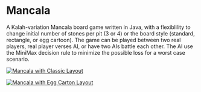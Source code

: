 # Mancala

A Kalah-variation Mancala board game written in Java, with a flexiblility to change initial number of stones per pit (3 or 4) or the board style (standard, rectangle, or egg cartoon). The game can be played between two real players, real player verses AI, or have two AIs battle each other.  The AI use the MiniMax decision rule to minimize the possible loss for a worst case scenario. 

[![Mancala with Classic Layout](https://img.youtube.com/vi/N1EUpfReA5Y/0.jpg)](https://youtu.be/N1EUpfReA5Y)

[![Mancala with Egg Carton Layout](https://img.youtube.com/vi/tx2UoHcl0t0/0.jpg)](https://youtu.be/tx2UoHcl0t0)
